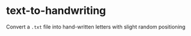# text-to-handwriting
Convert a `.txt` file into hand-written letters with slight random positioning

